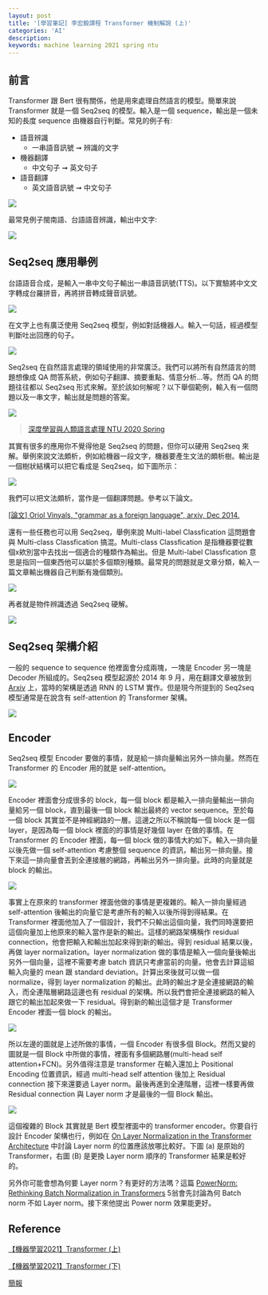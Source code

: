 ```yaml
---
layout: post
title: '[學習筆記] 李宏毅課程 Transformer 機制解說 (上)'
categories: 'AI'
description:
keywords: machine learning 2021 spring ntu
---
```


## 前言
Transformer 跟 Bert 很有關係，他是用來處理自然語言的模型。簡單來說 Transformer 就是一個 Seq2seq 的模型。輸入是一個 sequence，輸出是一個未知的長度 sequence 由機器自行判斷。常見的例子有:

- 語音辨識
    -  一串語音訊號 ➞ 辨識的文字
- 機器翻譯
    - 中文句子 ➞ 英文句子
- 語音翻譯
    - 英文語音訊號 ➞ 中文句子

![](https://i.imgur.com/5QxI3eg.png)

最常見例子閩南語、台語語音辨識，輸出中文字:

![](https://i.imgur.com/Tb2Vx21.png)

## Seq2seq 應用舉例
台語語音合成，是輸入一串中文句子輸出一串語音訊號(TTS)。以下實驗將中文文字轉成台羅拼音，再將拼音轉成聲音訊號。

![](https://i.imgur.com/HgGvhHr.png)

在文字上也有廣泛使用 Seq2seq 模型，例如對話機器人。輸入一句話，經過模型判斷吐出回應的句子。

![](https://i.imgur.com/va2TCD5.png)

Seq2seq 在自然語言處理的領域使用的非常廣泛。我們可以將所有自然語言的問題想像成 QA 問答系統，例如句子翻譯、摘要重點、情意分析...等。然而 QA 的問題往往都以 Seq2seq 形式來解。至於該如何解呢？以下舉個範例，輸入有一個問題以及一串文字，輸出就是問題的答案。


![](https://i.imgur.com/Oh9tINh.png)

> [深度學習與人類語言處理 NTU 2020 Spring](https://speech.ee.ntu.edu.tw/~hylee/dlhlp/2020-spring.html)

其實有很多的應用你不覺得他是 Seq2seq 的問題，但你可以硬用 Seq2seq 來解。舉例來說文法頗析，例如給機器一段文字，機器要產生文法的頗析樹。輸出是一個樹狀結構可以把它看成是 Seq2seq，如下圖所示：

![](https://i.imgur.com/2GTag7P.png)

我們可以把文法頗析，當作是一個翻譯問題。參考以下論文。

[[論文] Oriol Vinyals, "grammar as a foreign language", arxiv, Dec 2014.](https://arxiv.org/abs/1412.7449)

還有一些任務也可以用 Seq2seq，舉例來說 Multi-label Classfication 這問題會與 Multi-class Classfication 搞混。Multi-class Classfication 是指機器要從數個x欸別當中去找出一個適合的種類作為輸出。但是 Multi-label Classfication 意思是指同一個東西他可以屬於多個類別種類。最常見的問題就是文章分類，輸入一篇文章輸出機器自己判斷有幾個類別。

![](https://i.imgur.com/5FZpsG6.png)

再者就是物件辨識透過 Seq2seq 硬解。

![](https://i.imgur.com/W6MiVna.png)

## Seq2seq 架構介紹
一般的 sequence to sequence 他裡面會分成兩塊，一塊是 Encoder 另一塊是 Decoder 所組成的。Seq2seq 模型起源於 2014 年 9 月，用在翻譯文章被放到 [Arxiv](https://arxiv.org/abs/1409.3215) 上，當時的架構是透過 RNN 的 LSTM 實作。但是現今所提到的 Seq2seq 模型通常是在說含有 self-attention 的 Transformer 架構。

![](https://i.imgur.com/1haQ3V0.png)

## Encoder
Seq2seq 模型 Encoder 要做的事情，就是給一排向量輸出另外一排向量。然而在 Transformer 的 Encoder 用的就是 self-attention。

![](https://i.imgur.com/sZCko0m.png)

Encoder 裡面會分成很多的 block，每一個 block 都是輸入一排向量輸出一排向量給另一個 block，直到最後一個 block 輸出最終的 vector sequence。至於每一個 block 其實並不是神經網路的一層。這邊之所以不稱說每一個 block 是一個 layer，是因為每一個 block 裡面的的事情是好幾個 layer 在做的事情。在 Transformer 的 Encoder 裡面，每一個 block 做的事情大約如下。輸入一排向量以後先做一個 self-attention 考慮整個 sequence 的資訊，輸出另一排向量。接下來這一排向量會丟到全連接層的網路，再輸出另外一排向量。此時的向量就是 block 的輸出。

![](https://i.imgur.com/xlZJYjf.png)

事實上在原來的 transformer 裡面他做的事情是更複雜的。輸入一排向量經過 self-attention 後輸出的向量它是考慮所有的輸入以後所得到得結果。在 Transformer 裡面他加入了一個設計，我們不只輸出這個向量，我們同時還要把這個向量加上他原來的輸入當作是新的輸出。這樣的網路架構稱作 residual connection，他會把輸入和輸出加起來得到新的輸出。得到 residual 結果以後，再做 layer normalization。layer normalization 做的事情是輸入一個向量後輸出另外一個向量，這裡不需要考慮 batch 資訊只考慮當前的向量。他會去計算這組輸入向量的 mean 跟 standard deviation。計算出來後就可以做一個 normalize，得到 layer normalization 的輸出。此時的輸出才是全連接網路的輸入，而全連階層網路這邊也有 residual 的架構。所以我們會把全連接網路的輸入跟它的輸出加起來做一下 residual。得到新的輸出這個才是 Transformer Encoder 裡面一個 block 的輸出。

![](https://i.imgur.com/YBDYxf0.png)

所以左邊的圖就是上述所做的事情，一個 Encoder 有很多個 Block。然而又變的圖就是一個 Block 中所做的事情，裡面有多個網路層(multi-head self attention+FCN)。另外值得注意是 transformer 在輸入還加上 Positional Encoding 位置資訊，經過 multi-head self attention 後加上 Residual connection 接下來還要過 Layer norm。最後再進到全連階層，這裡一樣要再做 Residual connection 與 Layer norm 才是最後的一個 Block 輸出。

![](https://i.imgur.com/4GrIjMj.png)

這個複雜的 Block 其實就是 Bert 模型裡面中的 transformer encoder。你要自行設計 Encoder 架構也行，例如在 [On Layer Normalization in the Transformer Architecture](https://arxiv.org/abs/2002.04745) 中討論 Layer norm 的位置應該放哪比較好。下圖 (a) 是原始的 Transformer，右圖 (B) 是更換 Layer norm 順序的 Transformer 結果是較好的。

另外你可能會想為何要 Layer norm？有更好的方法嗎？這篇 [PowerNorm: Rethinking Batch Normalization in Transformers](https://arxiv.org/abs/2003.07845) 5翁會先討論為何 Batch norm 不如 Layer norm。接下來他提出 Power norm 效果能更好。

## Reference
[【機器學習2021】Transformer (上)](https://www.youtube.com/watch?v=n9TlOhRjYoc)

[【機器學習2021】Transformer (下)](https://www.youtube.com/watch?v=N6aRv06iv2g)

[簡報](https://speech.ee.ntu.edu.tw/~hylee/ml/ml2021-course-data/seq2seq_v9.pdf)